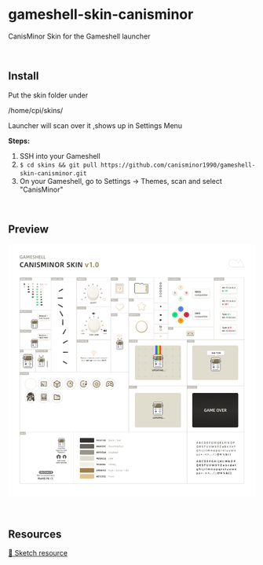 # gameshell-skin-canisminor
CanisMinor Skin for the Gameshell launcher

<br/>

## Install

Put the skin folder under

/home/cpi/skins/

Launcher will scan over it ,shows up in Settings Menu

**Steps:**

1. SSH into your Gameshell
2. `$ cd skins && git pull https://github.com/canisminor1990/gameshell-skin-canisminor.git`
3. On your Gameshell, go to Settings -> Themes, scan and select "CanisMinor"

<br/>

## Preview

![](https://github.com/canisminor1990/gameshell-skin-canisminor/blob/master/preview.png?raw=true)

<br/>

## Resources

[💎 Sketch resource](https://github.com/canisminor1990/gameshell-skin-canisminor/raw/master/canisminor.sketch)
